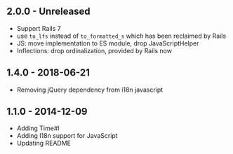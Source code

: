 ## 2.0.0 - Unreleased

- Support Rails 7
- use `to_lfs` instead of `to_formatted_s` which has been reclaimed by Rails
- JS: move implementation to ES module, drop JavaScriptHelper
- Inflections: drop ordinalization, provided by Rails now

## 1.4.0 - 2018-06-21

- Removing jQuery dependency from i18n javascript

## 1.1.0 - 2014-12-09

- Adding Time#l
- Adding I18n support for JavaScript
- Updating README
